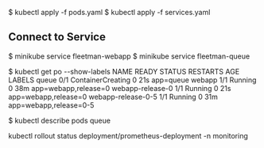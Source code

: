 $ kubectl apply -f pods.yaml
$ kubectl apply -f services.yaml 

## Connect to Service
$ minikube service fleetman-webapp
$ minikube service fleetman-queue

$ kubectl get po --show-labels
NAME                 READY   STATUS    RESTARTS   AGE   LABELS
queue                                     0/1     ContainerCreating   0          21s   app=queue
webapp                                    1/1     Running             0          38m   app=webapp,release=0
webapp-release-0                          1/1     Running             0          21s   app=webapp,release=0
webapp-release-0-5                        1/1     Running             0          31m   app=webapp,release=0-5

$ kubectl describe pods queue


kubectl rollout status deployment/prometheus-deployment -n monitoring 